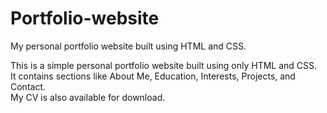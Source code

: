 # Portfolio-website
My personal portfolio website built using HTML and CSS.

This is a simple personal portfolio website built using only HTML and CSS.  
It contains sections like About Me, Education, Interests, Projects, and Contact.  
My CV is also available for download.
